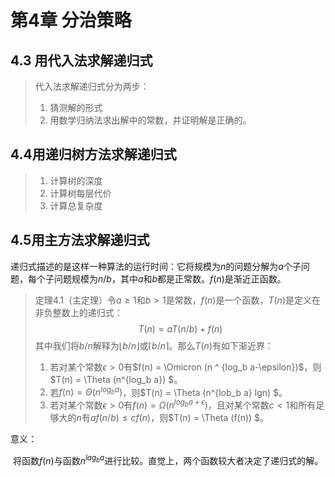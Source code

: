 <script src="https://cdn.mathjax.org/mathjax/latest/MathJax.js?config=TeX-AMS-MML_HTMLorMML" type="text/javascript"></script>

<script type="text/x-mathjax-config">
  MathJax.Hub.Config({
    tex2jax: {
      inlineMath: [ ['$','$'], ["\\(","\\)"] ],
      processEscapes: true
    }
  });
</script>


# 第4章 分治策略

## 4.3 用代入法求解递归式

> 代入法求解递归式分为两步：
>
> 1. 猜测解的形式
> 2. 用数学归纳法求出解中的常数，并证明解是正确的。		

## 4.4用递归树方法求解递归式

> 1. 计算树的深度
> 2. 计算树每层代价
> 3. 计算总复杂度

## 4.5用主方法求解递归式

递归式描述的是这样一种算法的运行时间：它将规模为$n$的问题分解为$a$个子问题，每个子问题规模为$n/b$，其中$a$和$b$都是正常数。$f(n)$是渐近正函数。

> 定理4.1（主定理）令$a\ge1$和$b\gt1$是常数，$f(n)$是一个函数，$T(n)$是定义在非负整数上的递归式：
> $$
> T(n) = aT(n/b) + f(n)
> $$
> 其中我们将$b/n$解释为$\lfloor b/n \rfloor$或$\lceil b/n \rceil$。那么$T(n)$有如下渐近界：
>
> 1. 若对某个常数$\epsilon \gt 0$有$f(n) = \Omicron (n ^ {log_b a-\epsilon})$，则$T(n) = \Theta (n^{log_b a}) $。
> 2. 若$f(n) = \Theta (n ^ {log_b a})$，则$T(n) = \Theta (n^{lob_b a} lgn) $。
> 3. 若对某个常数$\epsilon \gt 0$有$f(n) = \Omega (n ^ {log_b a+\epsilon})$，且对某个常数$c \lt 1$和所有足够大的$n$有$af(n/b) \le cf(n)$，则$T(n) = \Theta (f(n)) $。

意义：

​		将函数$f(n)$与函数$n^ {lag_b a}$进行比较。直觉上，两个函数较大者决定了递归式的解。

